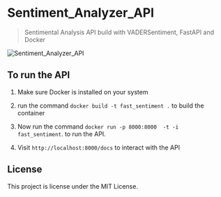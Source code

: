 # Sentiment_Analyzer_API

> Sentimental Analysis API build with VADERSentiment, FastAPI and Docker 

![Sentiment_Analyzer_API]()

## To run the API 

1. Make sure Docker is installed on your system

2. run the command `docker build -t fast_sentiment .` to build the container 

3. Now run the command `docker run -p 8000:8000  -t -i  fast_sentiment`. to run the API.

4. Visit `http://localhost:8000/docs` to interact with the API



## License

This project is license under the MIT License.
